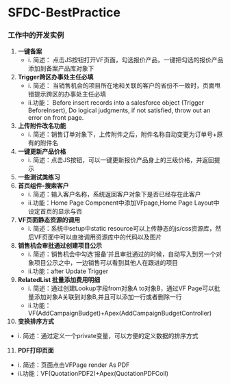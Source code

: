 # SFDC-BestPractice
### 工作中的开发实例
1. **一键备案**
   + i. 简述： 点击JS按钮打开VF页面，勾选报价产品，一键把勾选的报价产品添加到备案产品库对象下
2. **Trigger跨区办事处主任必填**
   + i. 简述： 当销售机会的项目所在地和关联的客户的省份不一致时，页面甩错提示跨区的办事处主任必填
   + ii.功能： Before insert records into a salesforce object (Trigger BeforeInsert),
            Do logical judgments, if not satisfied, throw out an error on front page. 
3. **上传附件改名功能**
   + i. 简述：销售订单对象下，上传附件之后，附件名称自动变更为订单号+原有的附件名
4. **一键更新产品价格**
   + i. 简述：点击JS按钮，可以一键更新报价产品身上的三级价格，并返回提示
5. **一些测试类练习**
6. **首页组件-搜索客户**
   + i. 简述：输入客户名称，系统返回客户对象下是否已经存在此客户
   + ii.功能：Home Page Component中添加VFpage,Home Page Layout中设定首页的显示与否
7. **VF页面静态资源的调用**
   + i. 简述：系统中setup中static resource可以上传静态的js/css资源库，然后VF页面中可以直接调用资源库中的代码以及图片 
8. **销售机会审批通过创建项目公示**
   + i. 简述：销售机会中勾选‘报备’并且审批通过的时候，自动写入到另一个对象项目公示之中，一边销售可以看到其他人在跟进的项目
   + ii.功能：after Update Trigger
9. **RelatedList 批量添加费用明细**
   + i. 简述：通过创建Lookup字段from对象A to对象B，通过VF Page可以批量添加对象A关联到对象B,并且可以添加一行或者删除一行
   + ii.功能：VF(AddCampaignBudget)+Apex(AddCampaignBudgetController)
10. **变换排序方式** 
   + i. 简述：通过定义一个private变量，可以方便的定义数据的排序方式
11. **PDF打印页面**
   + i. 简述：页面点击VFPage render As PDF 
   + ii.功能：VF(QuotationPDF2)+Apex(QuotationPDFColl)

